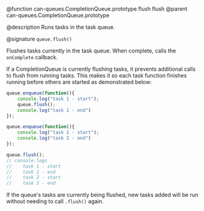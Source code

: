 @function can-queues.CompletionQueue.prototype.flush flush
@parent can-queues.CompletionQueue.prototype

@description Runs tasks in the task queue.

@signature `queue.flush()`


Flushes tasks currently in the task queue.  When complete, calls the `onComplete`
callback.

If a CompletionQueue is currently flushing tasks, it prevents
additional calls to flush from running tasks.  This makes it so each task function
finishes running before others are started as demonstrated below:

 ```js
 queue.enqueue(function(){
     console.log("task 1 - start");
     queue.flush();
     console.log("task 1 - end")
 });

 queue.enqueue(function(){
     console.log("task 2 - start");
     console.log("task 2 - end")
 });

 queue.flush();
 // console.logs
 //    task 1 - start
 //    task 1 - end
 //    task 2 - start
 //    task 2 - end  
 ```

 If the queue's tasks are currently
 being flushed, new tasks added will be run without needing to call `.flush()` again.
